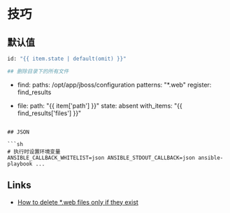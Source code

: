 # 技巧

## 默认值

```sh
id: "{{ item.state | default(omit) }}"

## 删除目录下的所有文件

```
- find:
    paths: /opt/app/jboss/configuration
    patterns: "*.web"
  register: find_results

- file:
    path: "{{ item['path'] }}"
    state: absent
  with_items: "{{ find_results['files'] }}"
```

## JSON

```sh
# 执行时设置环境变量
ANSIBLE_CALLBACK_WHITELIST=json ANSIBLE_STDOUT_CALLBACK=json ansible-playbook ...
```

## Links

- [How to delete *.web files only if they exist](https://stackoverflow.com/questions/34949595/how-to-delete-web-files-only-if-they-exist)
